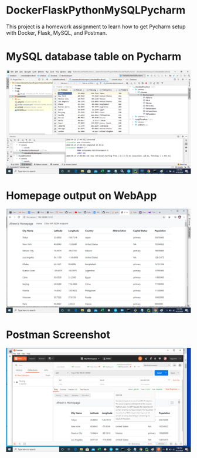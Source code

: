 # DockerFlaskPythonMySQLPycharm
This project is a homework assignment to learn how to get Pycharm setup with Docker, Flask, MySQL, and Postman. 

# MySQL database table on Pycharm

![database table](screenshots/citiesData.png)

# Homepage output on WebApp

![json output](screenshots/homepage.png)

# Postman Screenshot
![postman request output](screenshots/postmanOutput.png) 